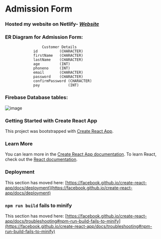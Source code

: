 # Admission Form
### Hosted my website on Netlify- _[Website](https://admission-form-yoga-classes-jd.netlify.app/)_
### ER Diagram for Admission Form:
                   
                     Customer Details 
                 id          (CHARACTER)
                 firstName   (CHARACTER)
                 lastName    (CHARACTER)
                 age         (INT)
                 phoneno     (INT)
                 email       (CHARACTER)
                 password    (CHARACTER)
                 confirmPassword (CHARACTER)
                 pay             (INT)

### Firebase Database tables:
![image](https://user-images.githubusercontent.com/66017717/207078865-658b7439-aeff-421d-a331-b0b83289fa0e.png)
### Getting Started with Create React App
This project was bootstrapped with [Create React App](https://github.com/facebook/create-react-app).
### Learn More
You can learn more in the [Create React App documentation](https://facebook.github.io/create-react-app/docs/getting-started).
To learn React, check out the [React documentation](https://reactjs.org/).
### Deployment
This section has moved here: [https://facebook.github.io/create-react-app/docs/deployment](https://facebook.github.io/create-react-app/docs/deployment)
### `npm run build` fails to minify
This section has moved here: [https://facebook.github.io/create-react-app/docs/troubleshooting#npm-run-build-fails-to-minify](https://facebook.github.io/create-react-app/docs/troubleshooting#npm-run-build-fails-to-minify)
